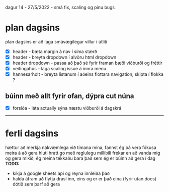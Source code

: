 dagur 14 - 27/5/2022 - smá fix, scaling og pínu bugs

# plan dagsins 
plan dagsins er að laga smávægilegar villur í útliti

- [x] header - bæta margin á nav í síma stærð
- [x] header - breyta dropdown í alvöru html dropdown
- [x] header dropdown - passa að það sé fyrir framan bæði viðburði og fréttir
- [x] veitingahús - laga scaling issue á innra menu
- [X] hannesarholt - breyta listanum í aðeins flottara navigation, skipta í flokka ?

## búinn með allt fyrir ofan, dýpra cut núna
- [x] forsíða - láta actually sýna næstu viðburði á dagskrá
  

---
# ferli dagsins
hættur að merkja nákvæmlega við tímana mína, fannst ég þá vera fókusa meira á að gera hluti hratt go með reglulegu millibili frekar en að vanda mig og gera mikið, ég meina tékkaðu bara það sem ég er búinn að gera í dag  
**TODO:**  
- kíkja á google sheets api og reyna innleiða það  
- halda áfram að flytja drasl inn, eins og er er það eina (fyrir utan docs) dótið sem þarf að gera